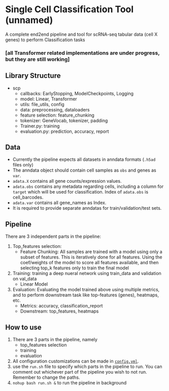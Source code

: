 # Single Cell Classification Tool (unnamed)

A complete end2end pipeline and tool for scRNA-seq tabular data (cell X genes) to perform Classification tasks
### [all Transformer related implementations are under progress, but they are still working]

## Library Structure

- scp
    - callbacks: EarlyStopping, ModelCheckpoints, Logging
    - model: Linear, Transformer
    - utils: file_utils, config
    - data: preprocessing, dataloaders
    - feature selection: feature_chunking
    - tokenizer: GeneVocab, tokenizer, padding
    - Trainer.py: training
    - evaluation.py: prediction, accuracy, report

## Data
- Currently the pipeline expects all datasets in anndata formats (`.h5ad` files only)
- The anndata object should contain cell samples as `obs` and genes as `var`.
- `adata.X` contains all gene counts/expression values.
- `adata.obs` contains any metadata regarding cells, including a column for `target` which will be used for classification. Index of `adata.obs` is cell_barcodes.
- `adata.var` contains all gene_names as Index.
- It is required to provide separate anndatas for train/validation/test sets.

## Pipeline
There are 3 independent parts in the pipeline:  
1. Top_features selection:
    - Feature Chunking: All samples are trained with a model using only a subset of features. This is iteratively done for all features. Using the coef/weights of the model to score all features available, and then selecting top_k features only to train the final model
2. Training: training a deep nueral network using train_data and validation on val_data
    - Linear Model 
3. Evaluation: Evaluating the model trained above using multiple metrics, and to perform downstream task like top-features (genes), heatmaps, etc.
    - Metrics: accuracy, classification_report
    - Downstream: top_features, heatmaps

## How to use
1. There are 3 parts in the pipeline, namely 
    - top_features selection
    - training
    - evaluation
2. All configuration customizations can be made in [`config.yml`](config.yml).
3. use the `run.sh` file to specify which parts in the pipeline to run. You can comment out whichever part of the pipeline you wish to not run. Remember to change the paths.
4. `nohup bash run.sh &` to run the pipeline in background